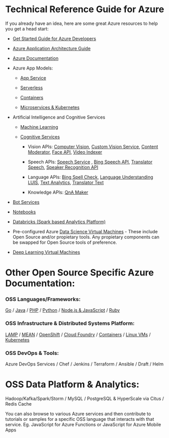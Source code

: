 # Technical Reference Guide for Azure

If you already have an idea, here are some great Azure resources to help you get
a head start:

-   [Get Started Guide for Azure Developers](https://docs.microsoft.com/en-us/azure/guides/developer/azure-developer-guide)

-   [Azure Application Architecture Guide](https://docs.microsoft.com/en-us/azure/architecture/guide/)

-   [Azure Documentation](https://docs.microsoft.com/en-us/azure/)

-   Azure App Models:

    -   [App Service](https://docs.microsoft.com/en-us/azure/app-service/)

    -   [Serverless](https://docs.microsoft.com/en-us/azure/azure-functions/)

    -   [Containers](https://docs.microsoft.com/en-us/azure/containers/)

    -   [Microservices & Kubernetes](https://docs.microsoft.com/en-us/azure/aks/)

-   Artificial Intelligence and Cognitive Services

    -   [Machine Learning](https://docs.microsoft.com/en-us/azure/machine-learning/)

    -   [Cognitive Services](https://docs.microsoft.com/en-us/azure/cognitive-services/)

        -   Vision APIs: [Computer Vision](https://docs.microsoft.com/azure/cognitive-services/computer-vision/),
            [Custom Vision Service](https://docs.microsoft.com/azure/cognitive-services/Custom-Vision-Service/home), [Content Moderator](https://docs.microsoft.com/azure/cognitive-services/content-moderator/overview),
            [Face API](https://docs.microsoft.com/azure/cognitive-services/face/),
            [Video Indexer](https://docs.microsoft.com/azure/cognitive-services/video-indexer/video-indexer-overview)

        -   Speech APIs: [Speech Service](https://docs.microsoft.com/azure/cognitive-services/speech-service/)
            , [Bing Speech API](https://docs.microsoft.com/azure/cognitive-services/speech/home),
            [Translator Speech](https://docs.microsoft.com/azure/cognitive-services/translator-speech/),
            [Speaker Recognition API](https://docs.microsoft.com/azure/cognitive-services/speaker-recognition/home)

        -   Language APIs: [Bing Spell Check](https://docs.microsoft.com/azure/cognitive-services/bing-spell-check/),
            [Language Understanding LUIS](https://docs.microsoft.com/azure/cognitive-services/luis/), [Text Analytics](https://docs.microsoft.com/azure/cognitive-services/text-analytics/),
            [Translator Text](https://docs.microsoft.com/azure/cognitive-services/translator/)

        -   Knowledge APIs: [QnA Maker](https://docs.microsoft.com/azure/cognitive-services/qnamaker/index)

-   [Bot Services](https://docs.microsoft.com/en-us/azure/bot-service/?view=azure-bot-service-4.0)

-   [Notebooks](https://docs.microsoft.com/en-us/azure/notebooks/)

-   [Databricks (Spark based Analytics Platform)](https://docs.microsoft.com/en-us/azure/azure-databricks/what-is-azure-databricks)

-   Pre-configured Azure [Data Science Virtual Machines](https://docs.microsoft.com/en-us/azure/machine-learning/data-science-virtual-machine/overview) - These include Open Source and/or propietary tools. Any propietary components can be swapped for Open Source tools of preference.

-   [Deep Learning Virtual Machines](https://docs.microsoft.com/en-us/azure/machine-learning/data-science-virtual-machine/deep-learning-dsvm-overview)

# Other Open Source Specific Azure Documentation:

 ### OSS Languages/Frameworks: 
 [Go](./https://docs.microsoft.com/en-us/go/azure/) / [Java](./https://docs.microsoft.com/en-us/java/azure/) / [PHP](./https://docs.microsoft.com/en-us/azure/app-service/app-service-web-get-started-php) / [Python](./https://docs.microsoft.com/en-us/python/azure/?view=azure-python) / [Node.js & JavaScript](./https://docs.microsoft.com/en-us/javascript/azure/?view=azure-node-latest) / [Ruby](./https://azure.microsoft.com/en-us/develop/ruby/)
 ### OSS Infrastructure & Distributed Systems Platform:
 [LAMP](./https://docs.microsoft.com/en-us/azure/virtual-machines/linux/tutorial-lamp-stack) / [MEAN](./https://docs.microsoft.com/en-us/azure/virtual-machines/linux/tutorial-mean-stack) / [OpenShift](./https://docs.microsoft.com/en-us/azure/virtual-machines/linux/openshift-get-started) / [Cloud Foundry](./https://docs.microsoft.com/en-us/azure/virtual-machines/linux/cloudfoundry-get-started) / [Containers](./https://docs.microsoft.com/en-us/azure/containers/) / [Linux VMs](./https://docs.microsoft.com/en-us/azure/virtual-machines/linux/) / [Kubernetes](./https://docs.microsoft.com/en-us/azure/aks/)
 ### OSS DevOps & Tools:
 Azure DevOps Services / Chef / Jenkins / Terraform / Ansible / Draft / Helm
 # OSS Data Platform & Analytics:
 Hadoop/Kafka/Spark/Storm / MySQL / PostgreSQL & HyperScale via Citus / Redis Cache
 
You can also browse to various Azure services and then contribute to tutorials or samples for a specific OSS language that interacts with that service. Eg. JavaScript for Azure Functions or JavaScript for Azure Mobile Apps
